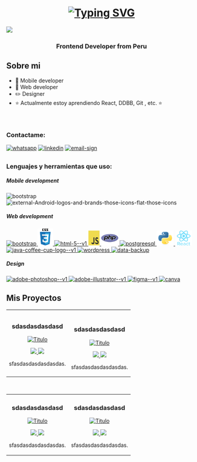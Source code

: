 <div align="center">
  <h1>
  <a href="https://git.io/typing-svg"><img src="https://readme-typing-svg.herokuapp.com?font=Fira+Code&weight=700&size=30&pause=1000&color=FF6666&background=BC28FF00&center=true&random=false&width=435&lines=Hola%2C+soy+DevLau1215+%F0%9F%91%8B;Dise%C3%B1adora+Web++%F0%9F%96%A5%EF%B8%8F%F0%9F%96%8C%EF%B8%8F;Desarrolladora+Web++%F0%9F%92%BB;Dise%C3%B1adora+Multimedia+" alt="Typing SVG" /></a>
</h1>
</div>
<img src="https://i.imgur.com/2GtdIOr.png">

<h3 align="center">Frontend Developer from Peru</h3>






## Sobre mi

- 📲 Mobile developer
- 🎥 Web developer
- ✏️ Designer
- ⭐ Actualmente estoy aprendiendo React, DDBB, Git , etc. ⭐ 
<br>

##

<h3 align="left">Contactame:</h3>
<p align="left">
<a href="https://wa.link/em86f3" target="blank"><img width="64" height="64" src="https://img.icons8.com/glyph-neue/64/FFFFFF/whatsapp.png" alt="whatsapp"/></a>
<a href="https://www.linkedin.com/in/laura-luque1215/" target="blank"><img width="64" height="64" src="https://img.icons8.com/glyph-neue/64/FFFFFF/linkedin.png" alt="linkedin"/></a>
<a href="mailto:lauraluque1215@gmail.com" target="blank"><img width="64" height="64" src="https://img.icons8.com/glyph-neue/64/FFFFFF/email-sign.png" alt="email-sign"/></a>
</p>

##

<h3 align="left">Lenguajes y herramientas que uso:</h3>
<h5>Mobile development</h5>
<p align="left" style="text-decoration: none;" > 
<a  href="https://es.wikipedia.org/wiki/Xamarin" style="text-decoration: none;" > <img src="https://i.imgur.com/ja9kTzS.png" alt="bootstrap" width="45" height="40"/> </a>  <a href="https://es.wikipedia.org/wiki/Android_Studio" target="_blank" rel="noreferrer" style="text-decoration: none;"> <img width="45" height="40" src="https://img.icons8.com/external-those-icons-flat-those-icons/48/external-Android-logos-and-brands-those-icons-flat-those-icons.png" alt="external-Android-logos-and-brands-those-icons-flat-those-icons"/> </a> </p>
  
<h5>Web development</h5>
<p align="left"> <a href="https://getbootstrap.com" target="_blank" rel="noreferrer"> <img width="45" height="40"src="https://img.icons8.com/color-glass/96/bootstrap.png" alt="bootstrap"/> </a> <a href="https://www.w3schools.com/css/" target="_blank" rel="noreferrer"> <img src="https://raw.githubusercontent.com/devicons/devicon/master/icons/css3/css3-original-wordmark.svg" alt="css3" width="40" height="45"/> </a> <a href="https://www.w3.org/html/" target="_blank" rel="noreferrer"> <img width="40" height="40" src="https://img.icons8.com/color/48/html-5--v1.png" alt="html-5--v1"/> </a> <a href="https://developer.mozilla.org/en-US/docs/Web/JavaScript" target="_blank" rel="noreferrer"  > <img src="https://raw.githubusercontent.com/devicons/devicon/master/icons/javascript/javascript-original.svg" alt="javascript" width="30" height="40" /> </a>  <a href="https://www.php.net" target="_blank" rel="noreferrer"> <img src="https://raw.githubusercontent.com/devicons/devicon/master/icons/php/php-original.svg" alt="php" width="45" height="40"/> </a> <a href="https://www.postgresql.org" target="_blank" rel="noreferrer"> <img width="40" height="40" src="https://img.icons8.com/color/96/postgreesql.png" alt="postgreesql"/> </a> <a href="https://www.python.org" target="_blank" rel="noreferrer"> <img src="https://raw.githubusercontent.com/devicons/devicon/master/icons/python/python-original.svg" alt="python" width="45" height="40"/> </a> <a href="https://reactjs.org/" target="_blank" rel="noreferrer"> <img src="https://raw.githubusercontent.com/devicons/devicon/master/icons/react/react-original-wordmark.svg" alt="react" width="45" height="40"/> </a> <a href="https://es.wikipedia.org/wiki/Java_(lenguaje_de_programaci%C3%B3n" target="_blank" rel="noreferrer"> <img  width="45" height="40" src="https://img.icons8.com/color/48/java-coffee-cup-logo--v1.png" alt="java-coffee-cup-logo--v1"/> </a>  
<a href="https://es.wikipedia.org/wiki/WordPress" target="_blank" rel="noreferrer"> <img width="45" height="40" src="https://img.icons8.com/color/48/wordpress.png" alt="wordpress"/> </a>
<a href="https://en.wikipedia.org/wiki/Oracle_Database" target="_blank" rel="noreferrer"> <img width="38" height="38" src="https://img.icons8.com/stencil/64/data-backup.png" alt="data-backup"/> </a> </p>

<h5>Design</h5>
<p align="left"> 
<a href="https://www.photoshop.com/en" target="_blank" rel="noreferrer"> <img width="48" height="48" src="https://img.icons8.com/color/48/adobe-photoshop--v1.png" alt="adobe-photoshop--v1"/> </a>  <a href="https://www.adobe.com/in/products/illustrator.html" target="_blank" rel="noreferrer"> <img width="48" height="48" src="https://img.icons8.com/color/96/adobe-illustrator--v1.png" alt="adobe-illustrator--v1"/> </a>
<a href="https://www.figma.com/" target="_blank" rel="noreferrer"> <img width="44" height="44" src="https://img.icons8.com/color/48/figma--v1.png" alt="figma--v1"/> </a><a href="https://es.wikipedia.org/wiki/Canva" target="_blank" rel="noreferrer"> <img width="48" height="48" src="https://img.icons8.com/fluency/48/canva.png" alt="canva"/> </a> </p>


##




## Mis Proyectos
<table>
<tr>
<td width="50%">
<h3 align="center">sdasdasdasdasd</h3>
<div align="center">
<a href="link video" target="_blank"><img src="imagen" width="400" alt="Titulo"></a>
<p>
<a href="Link github" target="_blank">
<img src="https://img.shields.io/badge/C%C3%93DIGO-cfaae0?style=for-the-badge&color=ffffff&logo=github&logoColor=black" >
</a>
<a href="link youtube" target="_blank" >
<img src="https://img.shields.io/badge/-Youtube-green?style=for-the-badge&color=ffffff">
</a>
</p>
<p>sfasdasdasdasdasdas.</p>
</div>
                                                                                      
</td>

<td width="50%">
               <br>
<h3 align="center">sdasdasdasdasd</h3>
<div align="center">
<a href="link video" target="_blank"><img src="imagen" width="400" alt="Titulo"></a>
<p>
<a href="Link github" target="_blank">
<img src="https://img.shields.io/badge/C%C3%93DIGO-cfaae0?style=for-the-badge&color=ffffff&logo=github&logoColor=black" >
</a>
<a href="link youtube" target="_blank" >
<img src="https://img.shields.io/badge/-Youtube-green?style=for-the-badge&color=ffffff">
</a>
</p>
<p>sfasdasdasdasdasdas.</p>
</div>                                                             
</table>                                                                                 
</div>
<br>

<table>
<tr>
<td width="50%">
<h3 align="center">sdasdasdasdasd</h3>
<div align="center">
<a href="link video" target="_blank"><img src="imagen" width="400" alt="Titulo"></a>
<p>
<a href="Link github" target="_blank">
<img src="https://img.shields.io/badge/C%C3%93DIGO-cfaae0?style=for-the-badge&color=ffffff&logo=github&logoColor=black" >
</a>
<a href="link youtube" target="_blank" >
<img src="https://img.shields.io/badge/-Youtube-green?style=for-the-badge&color=ffffff">
</a>
</p>
<p>sfasdasdasdasdasdas.</p>
</div>
                                                                                      
</td>       

<td width="50%">
<h3 align="center">sdasdasdasdasd</h3>
<div align="center">
<a href="link video" target="_blank"><img src="imagen" width="400" alt="Titulo"></a>
<p>
<a href="Link github" target="_blank">
<img src="https://img.shields.io/badge/C%C3%93DIGO-cfaae0?style=for-the-badge&color=ffffff&logo=github&logoColor=black" >
</a>
<a href="link youtube" target="_blank" >
<img src="https://img.shields.io/badge/-Youtube-green?style=for-the-badge&color=ffffff">
</a>
</p>
<p>sfasdasdasdasdasdas.</p>
</div>
                                                                                      
</td>  
</table>                                                                                 
</div>
<br>
